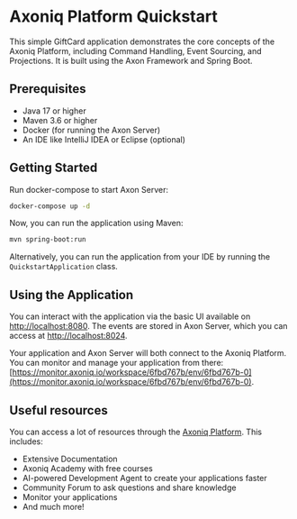 # Axoniq Platform Quickstart

This simple GiftCard application demonstrates the core concepts of the Axoniq Platform, including Command Handling,
Event Sourcing, and Projections. It is built using the Axon Framework and Spring Boot.

## Prerequisites
- Java 17 or higher
- Maven 3.6 or higher
- Docker (for running the Axon Server)
- An IDE like IntelliJ IDEA or Eclipse (optional)

## Getting Started

Run docker-compose to start Axon Server:

```bash
docker-compose up -d
```

Now, you can run the application using Maven:

```bash
mvn spring-boot:run
```

Alternatively, you can run the application from your IDE by running the `QuickstartApplication` class.

## Using the Application
You can interact with the application via the basic UI available on [http://localhost:8080](http://localhost:8080).
The events are stored in Axon Server, which you can access at [http://localhost:8024](http://localhost:8024).

Your application and Axon Server will both connect to the Axoniq Platform. You can monitor and manage your application from there: [https://monitor.axoniq.io/workspace/6fbd767b/env/6fbd767b-0](https://monitor.axoniq.io/workspace/6fbd767b/env/6fbd767b-0).

## Useful resources

You can access a lot of resources through the [Axoniq Platform](https://platform.axoniq.io/). This includes:

- Extensive Documentation
- Axoniq Academy with free courses
- AI-powered Development Agent to create your applications faster
- Community Forum to ask questions and share knowledge
- Monitor your applications
- And much more!
